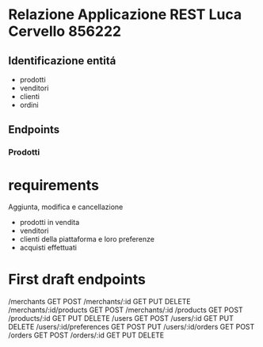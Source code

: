 # Relazione Applicazione REST Luca Cervello 856222

## Identificazione entitá

- prodotti
- venditori
- clienti
- ordini

## Endpoints

### Prodotti



# requirements
Aggiunta, modifica e cancellazione
- prodotti in vendita
- venditori
- clienti della piattaforma e loro preferenze
- acquisti effettuati
# First draft endpoints

/merchants GET POST 
/merchants/:id GET PUT DELETE
/merchants/:id/products GET POST
/merchants/:id
/products GET POST
/products/:id GET PUT DELETE
/users GET POST
/users/:id GET PUT DELETE
/users/:id/preferences GET POST PUT
/users/:id/orders GET POST
/orders GET POST
/orders/:id GET PUT DELETE
